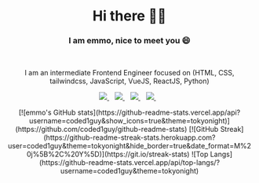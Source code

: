 <!--
**coded1guy/coded1guy** is a ✨ _special_ ✨ repository because its `README.md` (this file) appears on your GitHub profile.

Here are some ideas to get you started:

- 🔭 I’m currently working on ...
- 🌱 I’m currently learning ...
- 👯 I’m looking to collaborate on ...
- 🤔 I’m looking for help with ...
- 💬 Ask me about ...
- 📫 How to reach me: ...
- 😄 Pronouns: ...
- ⚡ Fun fact: ...
-->


<h1 align='center'>Hi there 👋🏾</h1>
<h3 align="center"> I am emmo, nice to meet you 😄</h3>
<br>
<p align='center'>I am an intermediate Frontend Engineer focused on (HTML, CSS, tailwindcss, JavaScript, VueJS, ReactJS, Python)</p>

<p align='center'>
  <p align='center'>
    <a href="https://wa.me/2348116604581?text=Hello emmo" target="_blank">
      <img src="https://img.shields.io/badge/WHATSAPP-%2325D366.svg?&style=for-the-badge&logo=whatsapp&logoColor=white" />
    </a>&nbsp;&nbsp;
    <a href="https://twitter.com/OlubiyiEmmanue9" target="_blank">
      <img src="https://img.shields.io/badge/twitter-%231DA1F2.svg?&style=for-the-badge&logo=twitter&logoColor=white" />
    </a>&nbsp;&nbsp;
    <a href="https://www.linkedin.com/in/emmanuel-olubiyi-2720a11b4/" target="_blank">
      <img src="https://img.shields.io/badge/linkedin-%230077B5.svg?&style=for-the-badge&logo=linkedin&logoColor=white" />
    </a>&nbsp;&nbsp;
    <a href="mailto:grggmmnl@gmail.com" target="_blank">
      <img src="https://img.shields.io/badge/email me-%23D14836.svg?&style=for-the-badge&logo=gmail&logoColor=white" />
    </a>&nbsp;&nbsp;
  </p>
  <p align = "center">
    [![emmo's GitHub stats](https://github-readme-stats.vercel.app/api?username=coded1guy&show_icons=true&theme=tokyonight)](https://github.com/coded1guy/github-readme-stats)
    [![GitHub Streak](https://github-readme-streak-stats.herokuapp.com?user=coded1guy&theme=tokyonight&hide_border=true&date_format=M%20j%5B%2C%20Y%5D)](https://git.io/streak-stats)
    ![Top Langs](https://github-readme-stats.vercel.app/api/top-langs/?username=coded1guy&theme=tokyonight)
  </p>
</p>
 
<!--
<p align='center'>
<a href=""><img src="" width="208" height="58" alt="" title=""></a>&nbsp;&nbsp;
</p>
-->
